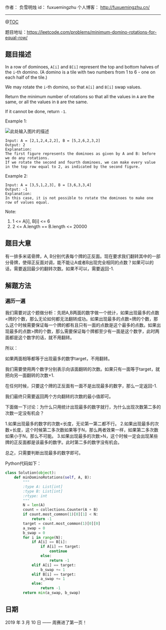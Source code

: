 作者： 负雪明烛
id：	fuxuemingzhu
个人博客：	http://fuxuemingzhu.cn/

---
@[TOC](目录)


题目地址：https://leetcode.com/problems/minimum-domino-rotations-for-equal-row/

## 题目描述

In a row of dominoes, ``A[i]`` and ``B[i]`` represent the top and bottom halves of the ``i``-th domino.  (A domino is a tile with two numbers from 1 to 6 - one on each half of the tile.)

We may rotate the ``i``-th domino, so that ``A[i]`` and ``B[i]`` swap values.

Return the minimum number of rotations so that all the values in ``A`` are the same, or all the values in ``B`` are the same.

If it cannot be done, return ``-1``.


Example 1:

![此处输入图片的描述][1]

    Input: A = [2,1,2,4,2,2], B = [5,2,6,2,3,2]
    Output: 2
    Explanation: 
    The first figure represents the dominoes as given by A and B: before we do any rotations.
    If we rotate the second and fourth dominoes, we can make every value in the top row equal to 2, as indicated by the second figure.

Example 2:

    Input: A = [3,5,1,2,3], B = [3,6,3,3,4]
    Output: -1
    Explanation: 
    In this case, it is not possible to rotate the dominoes to make one row of values equal.
     

Note:

1. 1 <= A[i], B[i] <= 6
1. 2 <= A.length == B.length <= 20000

## 题目大意

有一排多米诺骨牌，A, B分别代表每个牌的正反面。现在要求我们翻转其中的一部分骨牌，使得正反面对调，能不能让A或者B出现完全相同的点数？如果可以的话，需要返回最少的翻转次数。如果不可以，需要返回-1.

## 解题方法

### 遍历一遍

我们需要对这个题做分析：先把A,B两面的数字做一个统计，如果出现最多的点数<牌的个数，那么无论如何都无法翻转成功。如果出现最多的点数=牌的个数，那么这个时候需要保证每一个牌的都有且只有一面的点数是这个最多的点数。如果出现最多的点数>牌的个数，那么需要保证每个牌都至少有一面是这个数字，此时两面都是这个数字的话，就不用翻转。

所以：

如果两面相等都等于出现最多的数字target，不用翻转。

我们需要使用两个数字分别表示向该面翻转的次数。如果只有一面等于target，就把向另一面翻转的次数+1.

在任何时候，只要这个牌的正反面有一面不是出现最多的数字，那么一定返回-1.

我们最终只需要返回两个方向翻转的次数的最小值即可。

下面做一下讨论：为什么只用统计出现最多的数字就行，为什么出现次数第二多的次数一定没有机会？

1.如果出现最多的数字的次数<长度，无论第一第二都不行。
2.如果出现最多的次数=长度，这个时候第二多次数如果等于N，那么两者效果一样，如果第二多次数如果小于N，那么不可能。
3.如果出现最多的次数>N，这个时候一定会出现某些牌的正反面都是该最多的数字。此时第二多的数字没有机会。

总之，只需要判断出现最多的数字即可。

Python代码如下：

```python
class Solution(object):
    def minDominoRotations(self, A, B):
        """
        :type A: List[int]
        :type B: List[int]
        :rtype: int
        """
        N = len(A)
        count = collections.Counter(A + B)
        if count.most_common(1)[0][1] < N:
            return -1
        target = count.most_common(1)[0][0]
        a_swap = 0
        b_swap = 0
        for i in range(N):
            if A[i] == B[i]:
                if A[i] == target:
                    continue
                else:
                    return -1
            elif A[i] == target:
                b_swap += 1
            elif B[i] == target:
                a_swap += 1
            else:
                return -1
        return min(a_swap, b_swap)
```


## 日期

2019 年 3 月 10 日 —— 周赛进了第一页！


  [1]: https://assets.leetcode.com/uploads/2019/03/08/domino.png
